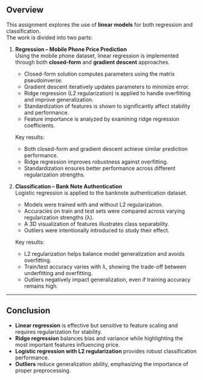 ##  Overview

This assignment explores the use of **linear models** for both regression and classification.  
The work is divided into two parts:

1. **Regression – Mobile Phone Price Prediction**  
   Using the mobile phone dataset, linear regression is implemented through both **closed-form** and **gradient descent** approaches.  
   - Closed-form solution computes parameters using the matrix pseudoinverse.  
   - Gradient descent iteratively updates parameters to minimize error.  
   - Ridge regression (L2 regularization) is applied to handle overfitting and improve generalization.  
   - Standardization of features is shown to significantly affect stability and performance.  
   - Feature importance is analyzed by examining ridge regression coefficients.  

   Key results:  
   - Both closed-form and gradient descent achieve similar prediction performance.  
   - Ridge regression improves robustness against overfitting.  
   - Standardization ensures better performance across different regularization strengths.  

2. **Classification – Bank Note Authentication**  
   Logistic regression is applied to the banknote authentication dataset.  
   - Models were trained with and without L2 regularization.  
   - Accuracies on train and test sets were compared across varying regularization strengths (λ).  
   - A 3D visualization of features illustrates class separability.  
   - Outliers were intentionally introduced to study their effect.  

   Key results:  
   - L2 regularization helps balance model generalization and avoids overfitting.  
   - Train/test accuracy varies with λ, showing the trade-off between underfitting and overfitting.  
   - Outliers negatively impact generalization, even if training accuracy remains high.  

---

##  Conclusion

- **Linear regression** is effective but sensitive to feature scaling and requires regularization for stability.  
- **Ridge regression** balances bias and variance while highlighting the most important features influencing price.  
- **Logistic regression with L2 regularization** provides robust classification performance.  
- **Outliers** reduce generalization ability, emphasizing the importance of proper preprocessing.  
